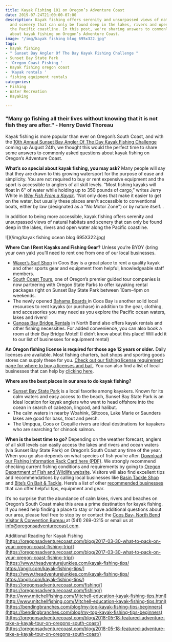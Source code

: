 ```yaml
---
title: Kayak Fishing 101 on Oregon’s Adventure Coast
date: 2019-07-24T21:00:00-07:00
description: Kayak fishing offers serenity and unsurpassed views of natural habitats
  and scenery that can only be found deep in the lakes, rivers and open water along
  the Pacific coastline. In this post, we're sharing answers to commonly asked questions
  about kayak fishing on Oregon’s Adventure Coast.
image: "/img/kayak fishing blog 695x322.jpg"
tags:
- kayak fishing
- " Sunset Bay Angler Of The Day Kayak Fishing Challenge "
- Sunset Bay State Park
- 'Oregon Coast Fishing '
- Kayak fishing oregon coast
- 'Kayak rentals '
- fishing equipment rentals
categories:
- Fishing
- Water Recreation
- Kayaking

---
```

### "Many go fishing all their lives without knowing that it is not fish they are after." - Henry David Thoreau

Kayak fishing is more popular than ever on Oregon’s South Coast, and with the [10th Annual Sunset Bay Angler Of The Day Kayak Fishing Challenge](https://www.facebook.com/events/sunset-bay-state-park/10th-annual-sunset-bay-angler-of-the-day-kayak-fishing-challenge/1213726548778689/) coming up August 24th, we thought this would the perfect time to share some answers to commonly asked questions about kayak fishing on Oregon’s Adventure Coast.

**What’s so special about kayak fishing, you may ask?** Many people will say that they are drawn to this growing watersport for the purpose of ease and simplicity. You are not required to buy or rent expensive equipment and the sport is accessible to anglers of all skill levels. “Most fishing kayaks will float in 6" of water while holding up to 350 pounds of cargo,” writes Jerry White in [_Why Fish From a Kayak_](https://paddling.com/learn/why-fish-from-a-kayak/). “Not only does that make it easier to get on the water, but usually these places aren't accessible to conventional boats, either by law (designated as a "No Motor Zone") or by nature itself. .

In addition to being more accessible, kayak fishing offers serenity and unsurpassed views of natural habitats and scenery that can only be found deep in the lakes, rivers and open water along the Pacific coastline.

![](/img/kayak fishing ocean blog 695X322.jpg)

**Where Can I Rent Kayaks and Fishing Gear?**
Unless you’re BYOY (bring your own yak) you’ll need to rent one from one of our local businesses.

* [Waxer’s Surf Shop](http://www.surfwaxers.com/) in Coos Bay is a great place to rent a quality kayak and other sports gear and equipment from helpful, knowledgeable staff members.
* [South Coast Tours](https://www.southcoasttours.net/), one of Oregon’s premier guided tour companies is now partnering with Oregon State Parks to offer kayaking rental packages right on Sunset Bay State Park between 10am-4pm on weekends.
* The newly opened [Bahama Boards ](https://bahamastyles.com/coos-bay-shop/)in Coos Bay is another solid local resources to rent kayaks (or purchase) in addition to the gear, clothing, and accessories you may need as you explore the Pacific ocean waters, lakes and rivers!
* [Canoas Bay Bridge Rentals](https://canoasport.wixsite.com/baybridgerentals) in North Bend also offers kayak rentals and other fishing necessities. For added convenience, you can also book a room at their Bay Bridge Motel! (I didn’t know about this place! Will add it to our list of businesses for equipment rental)

**An Oregon fishing license is required for those age 12 years or older.** Daily licenses are available. Most fishing charters, bait shops and sporting goods stores can supply these for you. [Check out our fishing license requirement page for where to buy a licenses and bait](https://oregonsadventurecoast.com/fishing-license-requirements/). You can also find a list of local businesses that can help by [clicking here](https://oregonsadventurecoast.com/equipment-rent-and-buy/).

**Where are the best places in our area to do kayak fishing?**

* [Sunset Bay State Park](https://oregonsadventurecoast.com/adventure/state-parks-and-national-lands) is a local favorite among kayakers. Known for its calm waters and easy access to the beach, Sunset Bay State Park is an ideal location for kayak anglers who want to head offshore into the ocean in search of cabezon, lingcod, and halibut.
* The calm waters in nearby Woahink, Siltcoos, Lake Marie or Saunders lakes are good for bass, trout and perch. 
* The Umpqua, Coos or Coquille rivers are ideal destinations for kayakers who are searching for chinook salmon.

**When is the best time to go?** Depending on the weather forecast, anglers of all skill levels can easily access the lakes and rivers and ocean waters (via Sunset Bay State Park) on Oregon’s South Coast any time of the year. When you go also depends on what species of fish you’re after. [Download our Fishing Information Rack Card here (PDF)](https://oregonsadventurecoast.com/img/rackcard-fishing-03-18.pdf). We strongly recommend checking current fishing conditions and requirements by going to [Oregon Department of Fish and Wildlife website](https://myodfw.com/fishing). Visitors will also find excellent tips and recommendations by calling local businesses like [Basin Tackle Shop](https://www.facebook.com/basintacklecharleston/) and [Bite’s On Bait & Tackle](https://www.yelp.com/biz/bites-on-bait-and-tackle-coos-bay). Here’s a list of other [recommended businesses](https://oregonsadventurecoast.com/equipment-rent-and-buy/) that can offer helpful tips, equipment and gear.

It’s no surprise that the abundance of calm lakes, rivers and beaches on Oregon’s South Coast make this area a prime destination for kayak fishing. If you need help finding a place to stay or have additional questions about our area, please feel free to stop by or contact the [Coos Bay- North Bend VIsitor & Convention Bureau ](https://oregonsadventurecoast.com/)at (541) 269-0215 or email us at info@oregonsadventurecoast.com.

Additional Reading for Kayak Fishing  
[https://oregonsadventurecoast.com/blog/2017-03-30-what-to-pack-on-your-oregon-coast-fishing-trip/](https://oregonsadventurecoast.com/blog/2017-03-30-what-to-pack-on-your-oregon-coast-fishing-trip/)
[https://www.theadventurejunkies.com/kayak-fishing-tips/
https://anglr.com/kayak-fishing-tips/](https://www.theadventurejunkies.com/kayak-fishing-tips/ https://anglr.com/kayak-fishing-tips/)
[https://oregonsadventurecoast.com/fishing/](https://oregonsadventurecoast.com/fishing/)
[http://www.mitchellfishing.com/Mitchell-education-kayak-fishing-tips.html](http://www.mitchellfishing.com/Mitchell-education-kayak-fishing-tips.html)
[https://bendingbranches.com/blog/my-top-kayak-fishing-tips-beginners](https://bendingbranches.com/blog/my-top-kayak-fishing-tips-beginners)
[https://oregonsadventurecoast.com/blog/2018-05-18-featured-adventure-take-a-kayak-tour-on-oregons-south-coast/](https://oregonsadventurecoast.com/blog/2018-05-18-featured-adventure-take-a-kayak-tour-on-oregons-south-coast/)